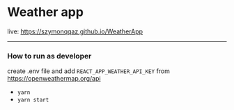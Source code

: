# Weather app

live: https://szymonqqaz.github.io/WeatherApp

****

### How to run as developer

create .env file and add `REACT_APP_WEATHER_API_KEY` from https://openweathermap.org/api 

- `yarn`
- `yarn start`
